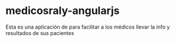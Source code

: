 medicosraly-angularjs
=====================

Esta es una aplicación de para facilitar a los médicos llevar la info y resultados de sus pacientes 
